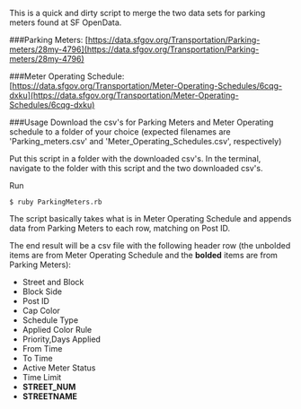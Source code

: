 This is a quick and dirty script to merge the two data sets for parking meters found at SF OpenData.

###Parking Meters: 
[https://data.sfgov.org/Transportation/Parking-meters/28my-4796](https://data.sfgov.org/Transportation/Parking-meters/28my-4796)

###Meter Operating Schedule: 
[https://data.sfgov.org/Transportation/Meter-Operating-Schedules/6cqg-dxku](https://data.sfgov.org/Transportation/Meter-Operating-Schedules/6cqg-dxku)

###Usage
Download the csv's for Parking Meters and Meter Operating schedule to a folder of your choice (expected filenames are 'Parking\_meters.csv' and 'Meter\_Operating\_Schedules.csv', respectively)

Put this script in a folder with the downloaded csv's.  In the terminal, navigate to the folder with this script and the two downloaded csv's.

Run

```
$ ruby ParkingMeters.rb
```

The script basically takes what is in Meter Operating Schedule and appends data from Parking Meters to each row, matching on Post ID.

The end result will be a csv file with the following header row (the unbolded items are from Meter Operating Schedule and the __bolded__ items are from Parking Meters):

* Street and Block
* Block Side
* Post ID
* Cap Color
* Schedule Type
* Applied Color Rule
* Priority,Days Applied
* From Time
* To Time
* Active Meter Status
* Time Limit
* __STREET_NUM__
* __STREETNAME__
* __MS_ID__
* __MS_SPACEID__
* __LAT__
* __LNG__

The final output file name is 'merged-final.csv'